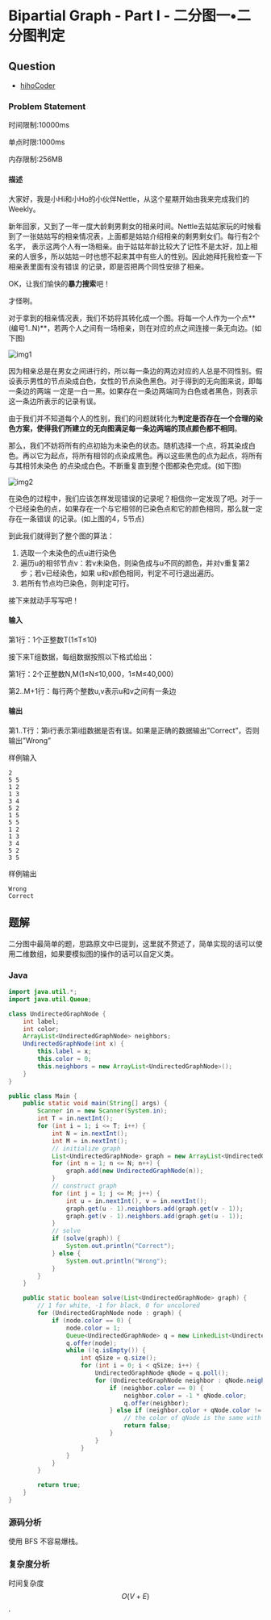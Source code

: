 # Bipartial Graph - Part I - 二分图一•二分图判定

## Question

- [hihoCoder](http://hihocoder.com/problemset/problem/1121)

### Problem Statement

时间限制:10000ms

单点时限:1000ms

内存限制:256MB

#### 描述

大家好，我是小Hi和小Ho的小伙伴Nettle，从这个星期开始由我来完成我们的Weekly。

新年回家，又到了一年一度大龄剩男剩女的相亲时间。Nettle去姑姑家玩的时候看到了一张姑姑写的相亲情况表，上面都是姑姑介绍相亲的剩男剩女们。每行有2个名字，
表示这两个人有一场相亲。由于姑姑年龄比较大了记性不是太好，加上相亲的人很多，所以姑姑一时也想不起来其中有些人的性别。因此她拜托我检查一下相亲表里面有没有错误
的记录，即是否把两个同性安排了相亲。

OK，让我们愉快的**暴力搜索**吧！

才怪咧。

对于拿到的相亲情况表，我们不妨将其转化成一个图。将每一个人作为一个点**(编号1..N)**，若两个人之间有一场相亲，则在对应的点之间连接一条无向边。(如下图)

![img1](../../shared-files/images/bipatial_graph_part_i_1.png)

因为相亲总是在男女之间进行的，所以每一条边的两边对应的人总是不同性别。假设表示男性的节点染成白色，女性的节点染色黑色。对于得到的无向图来说，即每一条边的两端
一定是一白一黑。如果存在一条边两端同为白色或者黑色，则表示这一条边所表示的记录有误。

由于我们并不知道每个人的性别，我们的问题就转化为**判定是否存在一个合理的染色方案，使得我们所建立的无向图满足每一条边两端的顶点颜色都不相同**。

那么，我们不妨将所有的点初始为未染色的状态。随机选择一个点，将其染成白色。再以它为起点，将所有相邻的点染成黑色。再以这些黑色的点为起点，将所有与其相邻未染色
的点染成白色。不断重复直到整个图都染色完成。(如下图)

![img2](../../shared-files/images/bipatial_graph_part_i_2.png)


在染色的过程中，我们应该怎样发现错误的记录呢？相信你一定发现了吧。对于一个已经染色的点，如果存在一个与它相邻的已染色点和它的颜色相同，那么就一定存在一条错误
的记录。(如上图的4，5节点)

到此我们就得到了整个图的算法：

  1. 选取一个未染色的点u进行染色
  2. 遍历u的相邻节点v：若v未染色，则染色成与u不同的颜色，并对v重复第2步；若v已经染色，如果 u和v颜色相同，判定不可行退出遍历。
  3. 若所有节点均已染色，则判定可行。

接下来就动手写写吧！

#### 输入

第1行：1个正整数T(1≤T≤10)

接下来T组数据，每组数据按照以下格式给出：

第1行：2个正整数N,M(1≤N≤10,000，1≤M≤40,000)

第2..M+1行：每行两个整数u,v表示u和v之间有一条边

#### 输出

第1..T行：第i行表示第i组数据是否有误。如果是正确的数据输出”Correct”，否则输出”Wrong”

样例输入

    2
    5 5
    1 2
    1 3
    3 4
    5 2
    1 5
    5 5
    1 2
    1 3
    3 4
    5 2
    3 5

样例输出

    Wrong
    Correct

## 题解

二分图中最简单的题，思路原文中已提到，这里就不赘述了，简单实现的话可以使用二维数组，如果要模拟图的操作的话可以自定义类。

### Java

```java
import java.util.*;
import java.util.Queue;

class UndirectedGraphNode {
    int label;
    int color;
    ArrayList<UndirectedGraphNode> neighbors;
    UndirectedGraphNode(int x) {
        this.label = x;
        this.color = 0;
        this.neighbors = new ArrayList<UndirectedGraphNode>();
    }
}

public class Main {
    public static void main(String[] args) {
        Scanner in = new Scanner(System.in);
        int T = in.nextInt();
        for (int i = 1; i <= T; i++) {
            int N = in.nextInt();
            int M = in.nextInt();
            // initialize graph
            List<UndirectedGraphNode> graph = new ArrayList<UndirectedGraphNode>();
            for (int n = 1; n <= N; n++) {
                graph.add(new UndirectedGraphNode(n));
            }
            // construct graph
            for (int j = 1; j <= M; j++) {
                int u = in.nextInt(), v = in.nextInt();
                graph.get(u - 1).neighbors.add(graph.get(v - 1));
                graph.get(v - 1).neighbors.add(graph.get(u - 1));
            }
            // solve
            if (solve(graph)) {
                System.out.println("Correct");
            } else {
                System.out.println("Wrong");
            }
        }
    }

    public static boolean solve(List<UndirectedGraphNode> graph) {
        // 1 for white, -1 for black, 0 for uncolored
        for (UndirectedGraphNode node : graph) {
            if (node.color == 0) {
                node.color = 1;
                Queue<UndirectedGraphNode> q = new LinkedList<UndirectedGraphNode>();
                q.offer(node);
                while (!q.isEmpty()) {
                    int qSize = q.size();
                    for (int i = 0; i < qSize; i++) {
                        UndirectedGraphNode qNode = q.poll();
                        for (UndirectedGraphNode neighbor : qNode.neighbors) {
                            if (neighbor.color == 0) {
                                neighbor.color = -1 * qNode.color;
                                q.offer(neighbor);
                            } else if (neighbor.color + qNode.color != 0) {
                                // the color of qNode is the same with neighbor
                                return false;
                            }
                        }
                    }
                }
            }
        }

        return true;
    }
}
```

### 源码分析

使用 BFS 不容易爆栈。

### 复杂度分析

时间复杂度 $$O(V + E)$$.
